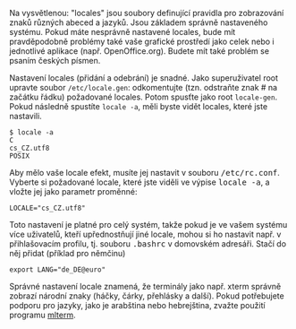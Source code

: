 Na vysvětlenou: "locales" jsou soubory definující pravidla pro zobrazování znaků různých abeced a jazyků. Jsou základem správně nastaveného systému. Pokud máte nesprávně nastavené locales, bude mít pravděpodobně problémy také vaše grafické prostředí jako celek nebo i jednotlivé aplikace (např. OpenOffice.org). Budete mít také problém se psaním českých písmen.

Nastavení locales (přidání a odebrání) je snadné. Jako superuživatel root upravte soubor `/etc/locale.gen`: odkomentujte (tzn. odstraňte znak # na začátku řádku) požadované locales. Potom spusťte jako root `locale-gen`. Pokud následně spustíte `locale -a`, měli byste vidět locales, které jste nastavili.

```
$ locale -a
C
cs_CZ.utf8
POSIX

```

Aby mělo vaše locale efekt, musíte jej nastavit v souboru <tt>/etc/rc.conf</tt>. Vyberte si požadované locale, které jste viděli ve výpise <tt>locale -a</tt>, a vložte jej jako parametr proměnné:

```
LOCALE="cs_CZ.utf8"

```

Toto nastavení je platné pro celý systém, takže pokud je ve vašem systému více uživatelů, kteří upřednostňují jiné locale, mohou si ho nastavit např. v přihlašovacím profilu, tj. souboru <tt>.bashrc</tt> v domovském adresáři. Stačí do něj přidat (příklad pro němčinu)

```
export LANG="de_DE@euro"

```

Správné nastavení locale znamená, že terminály jako např. xterm správně zobrazí národní znaky (háčky, čárky, přehlásky a další). Pokud potřebujete podporu pro jazyky, jako je arabština nebo hebrejština, zvažte použití programu [mlterm](/index.php/Mlterm "Mlterm").